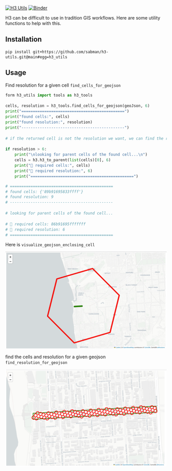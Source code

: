 [![H3 Utils](https://github.com/sabman/h3-utils/actions/workflows/main.yml/badge.svg)](https://github.com/sabman/h3-utils/actions/workflows/main.yml) [![Binder](https://mybinder.org/badge_logo.svg)](https://mybinder.org/v2/gh/sabman/h3-utils/main?labpath=notebooks%2Fusage.ipynb)

H3 can be difficult to use in tradition GIS workflows. Here are some utility functions to help with this.

## Installation

```
pip install git+https://github.com/sabman/h3-utils.git@main#egg=h3_utils
```

## Usage

Find resolution for a given cell `find_cells_for_geojson`

```python
form h3_utils import tools as h3_tools

cells, resolution = h3_tools.find_cells_for_geojson(geoJson, 6)
print("=============================================")
print("found cells:", cells)
print("found resolution:", resolution)
print("---------------------------------------------")

# if the returned cell is not the resolution we want, we can find the resolution by finding the parent cells of the found cell

if resolution > 6:
    print("\nlooking for parent cells of the found cell...\n")
    cells = h3.h3_to_parent(list(cells)[0], 6)
    print("🎉 required cells:", cells)
    print("🎉 required resolution:", 6)
    print("=============================================")
```

```sh
# =============================================
# found cells: {'89b91695833ffff'}
# found resolution: 9
# ---------------------------------------------

# looking for parent cells of the found cell...

# 🎉 required cells: 86b91695fffffff
# 🎉 required resolution: 6
# =============================================
```

Here is `visualize_geojson_enclosing_cell`

![](_docs/visualize_geojson_enclosing_cell.png)

find the cells and resolution for a given geojson `find_resolution_for_geojson`

![](_docs/find_resolution_for_geojson.png)

